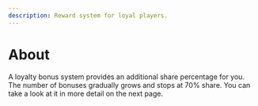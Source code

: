 ```yaml
---
description: Reward system for loyal players.
---
```


# About

A loyalty bonus system provides an additional share percentage for you. The number of bonuses gradually grows and stops at 70% share. You can take a look at it in more detail on the next page.
